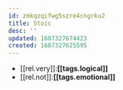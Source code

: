```yaml
---
id: zmkqzqifwg5szre4cngrku2
title: Stoic
desc: ''
updated: 1687327674423
created: 1687327625595
---
```


- [[rel.very]]:**[[tags.logical]]**
- [[rel.not]]:**[[tags.emotional]]**